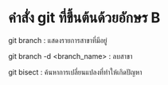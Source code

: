 # คำสั่ง git ที่ขึ้นต้นด้วยอักษร B
git branch : แสดงรายการสาขาที่มีอยู่

git branch -d <branch_name> : ลบสาขา

git bisect : ค้นหาการเปลี่ยนแปลงที่ทำให้เกิดปัญหา
